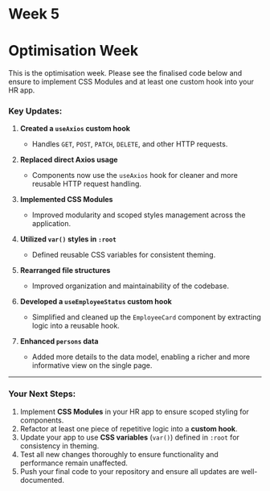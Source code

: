 # Week 5

# Optimisation Week

This is the optimisation week. Please see the finalised code below and ensure to implement CSS Modules and at least one custom hook into your HR app.

### Key Updates:

1. **Created a `useAxios` custom hook**  
   - Handles `GET`, `POST`, `PATCH`, `DELETE`, and other HTTP requests.

2. **Replaced direct Axios usage**  
   - Components now use the `useAxios` hook for cleaner and more reusable HTTP request handling.

3. **Implemented CSS Modules**  
   - Improved modularity and scoped styles management across the application.

4. **Utilized `var()` styles in `:root`**  
   - Defined reusable CSS variables for consistent theming.

5. **Rearranged file structures**  
   - Improved organization and maintainability of the codebase.

6. **Developed a `useEmployeeStatus` custom hook**  
   - Simplified and cleaned up the `EmployeeCard` component by extracting logic into a reusable hook.

7. **Enhanced `persons` data**  
   - Added more details to the data model, enabling a richer and more informative view on the single page.

---

### Your Next Steps:

1. Implement **CSS Modules** in your HR app to ensure scoped styling for components.  
2. Refactor at least one piece of repetitive logic into a **custom hook**.  
3. Update your app to use **CSS variables** (`var()`) defined in `:root` for consistency in theming.  
4. Test all new changes thoroughly to ensure functionality and performance remain unaffected.  
5. Push your final code to your repository and ensure all updates are well-documented.
